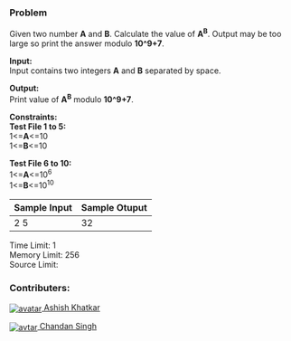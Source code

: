 ### Problem

<p>Given two number <strong>A</strong> and <strong>B</strong>. Calculate the value of <strong>A<sup>B</sup></strong>. Output may be too large so print the answer modulo <strong>10^9+7</strong>.</p>
<p><strong>Input:</strong><br>
Input contains two integers <strong>A</strong> and <strong>B</strong> separated by space.</p>
<p><strong>Output:</strong><br>
Print value of <strong>A<sup>B</sup></strong> modulo <strong>10^9+7</strong>.</p>
<p><strong>Constraints:</strong><br>
<strong>Test File 1 to 5:</strong><br>
1&lt;=<strong>A</strong>&lt;=10<br>
1&lt;=<strong>B</strong>&lt;=10</p>
<p><strong>Test File 6 to 10:</strong><br>
1&lt;=<strong>A</strong>&lt;=10<sup>6</sup><br>
1&lt;=<strong>B</strong>&lt;=10<sup>10</sup></p>
<table>
  <thead>
    <th>Sample Input</th>
    <th>Sample Otuput</th>
  </thead>
  <tbody valign="top">
    <td>2 5</td>
    <td>32</td>
  </tbody>
</table>
<p>Time Limit: 1<br>
Memory Limit: 256<br>
Source Limit:</p>

### Contributers:

<p><a href="https://www.hackerearth.com/@akhatkar64"><img align="center" src="https://he-s3.s3.amazonaws.com/media/avatars/akhatkar64/resized/30/6d19cf2ashish.jpg" alt="avatar"> Ashish Khatkar</a></p>
<p><a href="https://www.hackerearth.com/@MDCCXXIX"><img align="center" src="https://he-s3.s3.amazonaws.com/media/avatars/MDCCXXIX/resized/30/32f0c91img_20140610_100604_overlay.jpg" alt="avtar"> Chandan Singh</a></p>